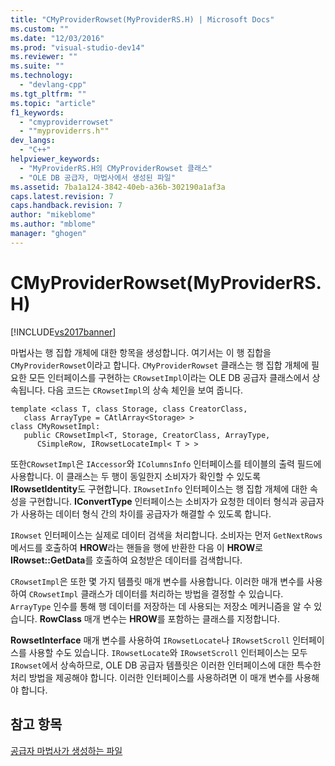 ```yaml
---
title: "CMyProviderRowset(MyProviderRS.H) | Microsoft Docs"
ms.custom: ""
ms.date: "12/03/2016"
ms.prod: "visual-studio-dev14"
ms.reviewer: ""
ms.suite: ""
ms.technology: 
  - "devlang-cpp"
ms.tgt_pltfrm: ""
ms.topic: "article"
f1_keywords: 
  - "cmyproviderrowset"
  - ""myproviderrs.h""
dev_langs: 
  - "C++"
helpviewer_keywords: 
  - "MyProviderRS.H의 CMyProviderRowset 클래스"
  - "OLE DB 공급자, 마법사에서 생성된 파일"
ms.assetid: 7ba1a124-3842-40eb-a36b-302190a1af3a
caps.latest.revision: 7
caps.handback.revision: 7
author: "mikeblome"
ms.author: "mblome"
manager: "ghogen"
---
```

# CMyProviderRowset(MyProviderRS.H)
[!INCLUDE[vs2017banner](../../assembler/inline/includes/vs2017banner.md)]

마법사는 행 집합 개체에 대한 항목을 생성합니다.  여기서는 이 행 집합을 `CMyProviderRowset`이라고 합니다.  `CMyProviderRowset` 클래스는 행 집합 개체에 필요한 모든 인터페이스를 구현하는 `CRowsetImpl`이라는 OLE DB 공급자 클래스에서 상속됩니다.  다음 코드는 `CRowsetImpl`의 상속 체인을 보여 줍니다.  
  
```  
template <class T, class Storage, class CreatorClass,   
   class ArrayType = CAtlArray<Storage> >  
class CMyRowsetImpl:  
   public CRowsetImpl<T, Storage, CreatorClass, ArrayType,   
      CSimpleRow, IRowsetLocateImpl< T > >  
```  
  
 또한`CRowsetImpl`은 `IAccessor`와 `IColumnsInfo` 인터페이스를  테이블의 출력 필드에 사용합니다.  이 클래스는 두 행이 동일한지 소비자가 확인할 수 있도록 **IRowsetIdentity**도 구현합니다.  `IRowsetInfo` 인터페이스는 행 집합 개체에 대한 속성을 구현합니다.  **IConvertType** 인터페이스는 소비자가 요청한 데이터 형식과 공급자가 사용하는 데이터 형식 간의 차이를 공급자가 해결할 수 있도록 합니다.  
  
 `IRowset` 인터페이스는 실제로 데이터 검색을 처리합니다.  소비자는 먼저 `GetNextRows` 메서드를 호출하여 **HROW**라는 핸들을 행에 반환한 다음  이 **HROW**로 **IRowset::GetData**를 호출하여 요청받은 데이터를 검색합니다.  
  
 `CRowsetImpl`은 또한 몇 가지 템플릿 매개 변수를 사용합니다.  이러한 매개 변수를 사용하여 `CRowsetImpl` 클래스가 데이터를 처리하는 방법을 결정할 수 있습니다.  `ArrayType` 인수를 통해 행 데이터를 저장하는 데 사용되는 저장소 메커니즘을 알 수 있습니다.  **RowClass** 매개 변수는 **HROW**를 포함하는 클래스를 지정합니다.  
  
 **RowsetInterface** 매개 변수를 사용하여 `IRowsetLocate`나 `IRowsetScroll` 인터페이스를 사용할 수도 있습니다.  `IRowsetLocate`와 `IRowsetScroll` 인터페이스는 모두 `IRowset`에서 상속하므로,  OLE DB 공급자 템플릿은 이러한 인터페이스에 대한 특수한 처리 방법을 제공해야 합니다.  이러한 인터페이스를 사용하려면 이 매개 변수를 사용해야 합니다.  
  
## 참고 항목  
 [공급자 마법사가 생성하는 파일](../../data/oledb/provider-wizard-generated-files.md)